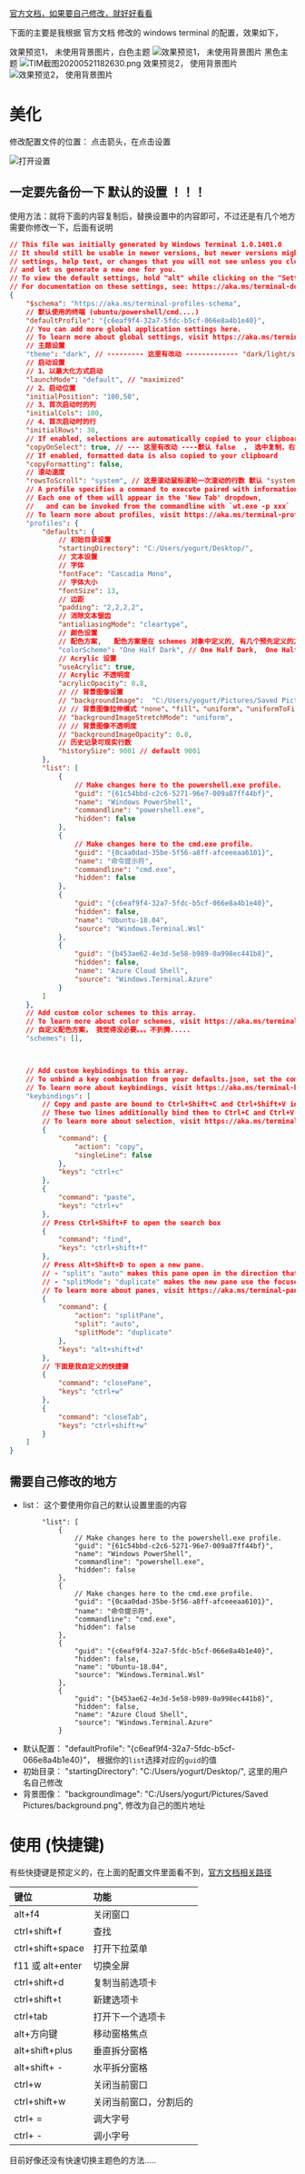 
[官方文档，如果要自己修改，就好好看看](https://docs.microsoft.com/zh-cn/windows/terminal/)

下面的主要是我根据 官方文档  修改的 windows terminal 的配置，效果如下，

效果预览1， 未使用背景图片，白色主题
![效果预览1， 未使用背景图片](../images/Linux_WindowsTerminal%E7%BE%8E%E5%8C%96/aHR0cDovL3d3MS5zaW5haW1nLmNuL2xhcmdlLzAwNkNCeWVVZ3kxZ2YwOGVzdmZscGozMHN0MGkxcWI0LmpwZw)
黑色主题
![TIM截图20200521182630.png](../images/Linux_WindowsTerminal%E7%BE%8E%E5%8C%96/aHR0cDovL3d3MS5zaW5haW1nLmNuL2xhcmdlLzAwNkNCeWVVZ3kxZ2YwOHh3djdkemozMHN0MGkxcWRwLmpwZw)
效果预览2， 使用背景图片
![效果预览2， 使用背景图片](../images/Linux_WindowsTerminal%E7%BE%8E%E5%8C%96/aHR0cDovL3d3MS5zaW5haW1nLmNuL2xhcmdlLzAwNkNCeWVVZ3kxZ2YwOGgzZm84aGozMG9jMGkxZHRiLmpwZw)


# 美化

修改配置文件的位置： 点击箭头，在点击设置

![打开设置](../images/Linux_WindowsTerminal%E7%BE%8E%E5%8C%96/aHR0cDovL3d3MS5zaW5haW1nLmNuL2xhcmdlLzAwNkNCeWVVZ3kxZ2YwODMxb3RjNWozMDlhMDduNzU1LmpwZw)

## 一定要先备份一下 默认的设置 ！！！

使用方法：就将下面的内容复制后，替换设置中的内容即可，不过还是有几个地方需要你修改一下，后面有说明

```json
// This file was initially generated by Windows Terminal 1.0.1401.0
// It should still be usable in newer versions, but newer versions might have additional
// settings, help text, or changes that you will not see unless you clear this file
// and let us generate a new one for you.
// To view the default settings, hold "alt" while clicking on the "Settings" button.
// For documentation on these settings, see: https://aka.ms/terminal-documentation
{
    "$schema": "https://aka.ms/terminal-profiles-schema",
    // 默认使用的终端 (ubuntu/powershell/cmd....)
    "defaultProfile": "{c6eaf9f4-32a7-5fdc-b5cf-066e8a4b1e40}",
    // You can add more global application settings here.
    // To learn more about global settings, visit https://aka.ms/terminal-global-settings
    // 主题设置
    "theme": "dark", // --------- 这里有改动 ------------- "dark/light/system" 就标题栏有变化....
    // 启动设置
    // 1、以最大化方式启动
    "launchMode": "default", // "maximized"
    // 2、启动位置
    "initialPosition": "100,50",
    // 3、首次启动时的列
    "initialCols": 100,
    // 4、首次启动时的行
    "initialRows": 30,
    // If enabled, selections are automatically copied to your clipboard.
    "copyOnSelect": true, // --- 这里有改动 ----默认 false  ， 选中复制，右键粘贴
    // If enabled, formatted data is also copied to your clipboard
    "copyFormatting": false,
    // 滚动速度
    "rowsToScroll": "system", // 这是滚动鼠标滚轮一次滚动的行数 默认 "system"
    // A profile specifies a command to execute paired with information about how it should look and feel.
    // Each one of them will appear in the 'New Tab' dropdown,
    //   and can be invoked from the commandline with `wt.exe -p xxx`
    // To learn more about profiles, visit https://aka.ms/terminal-profile-settings
    "profiles": {
        "defaults": {
            // 初始目录设置
            "startingDirectory": "C:/Users/yogurt/Desktop/",
            // 文本设置
            // 字体
            "fontFace": "Cascadia Mono",
            // 字体大小
            "fontSize": 13,
            // 边距
            "padding": "2,2,2,2",
            // 消除文本锯齿
            "antialiasingMode": "cleartype",
            // 颜色设置
            // 配色方案,   配色方案是在 schemes 对象中定义的, 有几个预先定义的方案， 查看 https://docs.microsoft.com/zh-cn/windows/terminal/customize-settings/color-schemes
            "colorScheme": "One Half Dark", // One Half Dark,  One Half Light,  Solarized Dark,  Solarized Light, 
            // Acrylic 设置
            "useAcrylic": true,
            // Acrylic 不透明度
            "acrylicOpacity": 0.8,  
            // // 背景图像设置
            // "backgroundImage":  "C:/Users/yogurt/Pictures/Saved Pictures/background.png",
            // // 背景图像拉伸模式 "none"、"fill"、"uniform"、"uniformToFill"
            // "backgroundImageStretchMode": "uniform",
            // // 背景图像不透明度
            // "backgroundImageOpacity": 0.8,
            // 历史记录可现实行数
            "historySize": 9001 // default 9001 
        },
        "list": [
            {
                // Make changes here to the powershell.exe profile.
                "guid": "{61c54bbd-c2c6-5271-96e7-009a87ff44bf}",
                "name": "Windows PowerShell",
                "commandline": "powershell.exe",
                "hidden": false
            },
            {
                // Make changes here to the cmd.exe profile.
                "guid": "{0caa0dad-35be-5f56-a8ff-afceeeaa6101}",
                "name": "命令提示符",
                "commandline": "cmd.exe",
                "hidden": false
            },
            {
                "guid": "{c6eaf9f4-32a7-5fdc-b5cf-066e8a4b1e40}",
                "hidden": false,
                "name": "Ubuntu-18.04",
                "source": "Windows.Terminal.Wsl"
            },
            {
                "guid": "{b453ae62-4e3d-5e58-b989-0a998ec441b8}",
                "hidden": false,
                "name": "Azure Cloud Shell",
                "source": "Windows.Terminal.Azure"
            }
        ]
    },
    // Add custom color schemes to this array.
    // To learn more about color schemes, visit https://aka.ms/terminal-color-schemes
    // 自定义配色方案， 我觉得没必要。。。不折腾.....   
    "schemes": [],



    // Add custom keybindings to this array.
    // To unbind a key combination from your defaults.json, set the command to "unbound".
    // To learn more about keybindings, visit https://aka.ms/terminal-keybindings
    "keybindings": [
        // Copy and paste are bound to Ctrl+Shift+C and Ctrl+Shift+V in your defaults.json.
        // These two lines additionally bind them to Ctrl+C and Ctrl+V.
        // To learn more about selection, visit https://aka.ms/terminal-selection
        {
            "command": {
                "action": "copy",
                "singleLine": false
            },
            "keys": "ctrl+c"
        },
        {
            "command": "paste",
            "keys": "ctrl+v"
        },
        // Press Ctrl+Shift+F to open the search box
        {
            "command": "find",
            "keys": "ctrl+shift+f"
        },
        // Press Alt+Shift+D to open a new pane.
        // - "split": "auto" makes this pane open in the direction that provides the most surface area.
        // - "splitMode": "duplicate" makes the new pane use the focused pane's profile.
        // To learn more about panes, visit https://aka.ms/terminal-panes
        {
            "command": {
                "action": "splitPane",
                "split": "auto",
                "splitMode": "duplicate"
            },
            "keys": "alt+shift+d"
        },
        // 下面是我自定义的快捷键
        {
            "command": "closePane",
            "keys": "ctrl+w"
        },
        {
            "command": "closeTab",
            "keys": "ctrl+shift+w"
        }
    ]
}
```

## 需要自己修改的地方

* list： 这个要使用你自己的默认设置里面的内容
```
        "list": [
            {
                // Make changes here to the powershell.exe profile.
                "guid": "{61c54bbd-c2c6-5271-96e7-009a87ff44bf}",
                "name": "Windows PowerShell",
                "commandline": "powershell.exe",
                "hidden": false
            },
            {
                // Make changes here to the cmd.exe profile.
                "guid": "{0caa0dad-35be-5f56-a8ff-afceeeaa6101}",
                "name": "命令提示符",
                "commandline": "cmd.exe",
                "hidden": false
            },
            {
                "guid": "{c6eaf9f4-32a7-5fdc-b5cf-066e8a4b1e40}",
                "hidden": false,
                "name": "Ubuntu-18.04",
                "source": "Windows.Terminal.Wsl"
            },
            {
                "guid": "{b453ae62-4e3d-5e58-b989-0a998ec441b8}",
                "hidden": false,
                "name": "Azure Cloud Shell",
                "source": "Windows.Terminal.Azure"
            }
```
* 默认配置： "defaultProfile": "{c6eaf9f4-32a7-5fdc-b5cf-066e8a4b1e40}"， 根据你的`list`选择对应的`guid`的值
* 初始目录： "startingDirectory": "C:/Users/yogurt/Desktop/",  这里的用户名自己修改
* 背景图像： "backgroundImage":  "C:/Users/yogurt/Pictures/Saved Pictures/background.png",  修改为自己的图片地址

# 使用 (快捷键)

有些快捷键是预定义的，在上面的配置文件里面看不到，[官方文档相关路径](https://docs.microsoft.com/zh-cn/windows/terminal/customize-settings/key-bindings)

|键位 | 功能|
|:-|:-|
|alt+f4 | 关闭窗口 |
|ctrl+shift+f | 查找|
|ctrl+shift+space | 打开下拉菜单|
|f11 或 alt+enter | 切换全屏|
|ctrl+shift+d | 复制当前选项卡|
|ctrl+shift+t | 新建选项卡|
|ctrl+tab | 打开下一个选项卡|
|alt+方向键 | 移动窗格焦点|
|alt+shift+plus | 垂直拆分窗格|
|alt+shift+ - | 水平拆分窗格|
|ctrl+w | 关闭当前窗口|
|ctrl+shift+w | 关闭当前窗口，分割后的|
|ctrl+ = | 调大字号|
|ctrl+ - | 调小字号|

目前好像还没有快速切换主题色的方法.....

